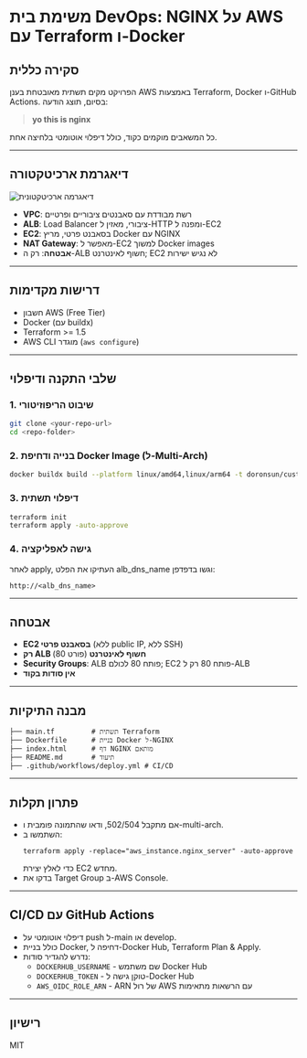 # משימת בית DevOps: NGINX על AWS עם Terraform ו-Docker

## סקירה כללית
הפרויקט מקים תשתית מאובטחת בענן AWS באמצעות Terraform, Docker ו-GitHub Actions. בסיום, תוצג הודעה:

> **yo this is nginx**

כל המשאבים מוקמים כקוד, כולל דיפלוי אוטומטי בלחיצה אחת.

---

## דיאגרמת ארכיטקטורה
![דיאגרמה ארכיטקטונית](diagram.png)

- **VPC**: רשת מבודדת עם סאבנטים ציבוריים ופרטיים
- **ALB**: Load Balancer ציבורי, מאזין ל-HTTP ומפנה ל-EC2
- **EC2**: בסאבנט פרטי, מריץ Docker עם NGINX
- **NAT Gateway**: מאפשר ל-EC2 למשוך Docker images
- **אבטחה**: רק ה-ALB חשוף לאינטרנט; EC2 לא נגיש ישירות

---

## דרישות מקדימות
- חשבון AWS (Free Tier)
- Docker (עם buildx)
- Terraform >= 1.5
- AWS CLI מוגדר (`aws configure`)

---

## שלבי התקנה ודיפלוי

### 1. שיבוט הריפוזיטורי
```bash
git clone <your-repo-url>
cd <repo-folder>
```

### 2. בנייה ודחיפת Docker Image (ל-Multi-Arch)
```bash
docker buildx build --platform linux/amd64,linux/arm64 -t doronsun/custom-nginx:latest --push .
```

### 3. דיפלוי תשתית
```bash
terraform init
terraform apply -auto-approve
```

### 4. גישה לאפליקציה
לאחר apply, העתיקו את הפלט alb_dns_name וגשו בדפדפן:
```
http://<alb_dns_name>
```

---

## אבטחה
- **EC2 בסאבנט פרטי** (ללא public IP, ללא SSH)
- **רק ALB חשוף לאינטרנט** (פורט 80)
- **Security Groups**: ALB פותח 80 לכולם; EC2 פותח 80 רק ל-ALB
- **אין סודות בקוד**

---

## מבנה התיקיות
```
├── main.tf         # תשתית Terraform
├── Dockerfile      # בניית Docker ל-NGINX
├── index.html      # דף NGINX מותאם
├── README.md       # תיעוד
├── .github/workflows/deploy.yml # CI/CD
```

---

## פתרון תקלות
- אם מתקבל 502/504, ודאו שהתמונה פומבית ו-multi-arch.
- השתמשו ב:
  ```
  terraform apply -replace="aws_instance.nginx_server" -auto-approve
  ```
  כדי לאלץ יצירת EC2 מחדש.
- בדקו את Target Group ב-AWS Console.

---

## CI/CD עם GitHub Actions
- דיפלוי אוטומטי על push ל-main או develop.
- כולל בניית Docker, דחיפה ל-Docker Hub, Terraform Plan & Apply.
- נדרש להגדיר סודות:
  - `DOCKERHUB_USERNAME` - שם משתמש Docker Hub
  - `DOCKERHUB_TOKEN` - טוקן גישה ל-Docker Hub
  - `AWS_OIDC_ROLE_ARN` - ARN של רול AWS עם הרשאות מתאימות

---

## רישיון
MIT 